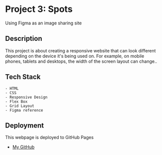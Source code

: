 # Project 3: Spots

Using Figma as an image sharing site

## Description

This project is about creating a responsive website that can look different depending on the device it's being used on. For example, on mobile phones, tablets and desktops, the width of the screen layout can change..

## Tech Stack

    - HTML
    - CSS
    - Responsive Design
    - Flex Box
    - Grid Layout
    - Figma reference

## Deployment

This webpage is deployed to GitHub Pages

- [My GitHub](https://battousaixpnoi.github.io/se_project_spots)
